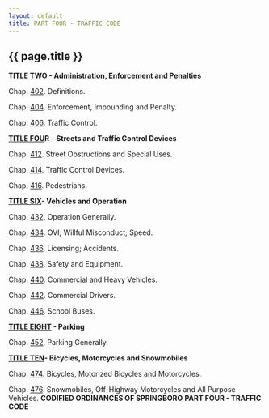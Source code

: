 ```yaml
---
layout: default 
title: PART FOUR - TRAFFIC CODE 
---
```


{{ page.title }}
----------------

**[TITLE TWO](1b3ce4f4.html) - Administration, Enforcement and
Penalties**

Chap. [402](1b446328.html). Definitions.

Chap. [404](1c8312ff.html). Enforcement, Impounding and Penalty.

Chap. [406](1cf5edd8.html). Traffic Control.

[**TITLE FOU**](1d3dbffa.html)**R -** **Streets and Traffic Control
Devices**

Chap. [412](1d457f4f.html). Street Obstructions and Special Uses.

Chap. [414](1d7f3d40.html). Traffic Control Devices.

Chap. [416](1e26f952.html). Pedestrians.

[**TITLE SIX**](1ecbfe36.html)**- Vehicles and Operation**

Chap. [432](1ed73355.html). Operation Generally.

Chap. [434](2080d498.html). OVI; Willful Misconduct; Speed.

Chap. [436](22017374.html). Licensing; Accidents.

Chap. [438](23790fa9.html). Safety and Equipment.

Chap. [440](25316eba.html). Commercial and Heavy Vehicles.

Chap. [442](25d40803.html). Commercial Drivers.

Chap. [446](265a59e9.html). School Buses.

**[TITLE EIGHT](267b4d6f.html) - Parking**

Chap. [452](2681b764.html). Parking Generally.

[**TITLE TEN**](277a83a3.html)**- Bicycles, Motorcycles and
Snowmobiles**

Chap. [474](27823616.html). Bicycles, Motorized Bicycles and
Motorcycles.

Chap. [476](2839f408.html). Snowmobiles, Off-Highway Motorcycles and All
Purpose Vehicles. **CODIFIED ORDINANCES OF SPRINGBORO** **PART FOUR -
TRAFFIC CODE**

